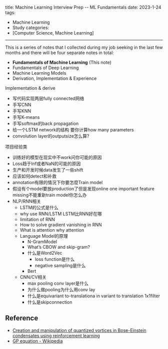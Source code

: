 title: Machine Learning Interview Prep -- ML Fundamentals
date: 2023-1-24
tags:
- Machine Learning
- Study
categories:
- [Computer Science, Machine Learning]
---

This is a series of notes that I collected during my job seeking in the last few months and there will be four separate notes in total:
- **Fundamentals of Machine Learning** (This note)
- Fundamentals of Deep Learning
- Machine Learning Models
- Derivation, Implementation & Experience

<!-- more -->

Implementation & derive
- 写代码实现两层fully connected网络
- 手写CNN
- 手写KNN
- 手写K-means
- 手写softmax的back propagation
- 给一个LSTM network的结构 要你计算how many parameters
- convolution layer的outputsize怎么算?

项目经验类
- 训练好的模型在现实中不work问你可能的原因
- Loss趋于Inf或者NaN的可能的原因
- 生产和开发时候data发生了一些shift
- 应该如何detect和补救
- annotation有限的情況下你要怎麼Train model
- 假设有个model要放production了但是发现online one important feature missing不能重新train model你怎么办
- NLP/RNN相关
    - LSTM的公式是什么
    - why use RNN/LSTM LSTM比RNN好在哪
    - limitation of RNN
    - How to solve gradient vanishing in RNN
    - What is attention why attention
    - Language Model的原理
        - N-GramModel
        - What’s CBOW and skip-gram?
        - 什么是Word2Vec 
            - loss function是什么
            - negative sampling是什么
        - Bert
    - CNN/CV相关
        - max pooling conv layer是什么
        - 为什么做pooling为什么用conv lay
        - 什么是equivariant to-translationa in variant to translation 1x1filter
        - 什么是skipconnection
        
## Reference
- [Creation and manipulation of quantized vortices in Bose-Einstein condensates using reinforcement learning](https://arxiv.org/abs/2003.05149)
- [GP equation - Wikipedia](https://en.wikipedia.org/wiki/Gross%E2%80%93Pitaevskii_equation)
